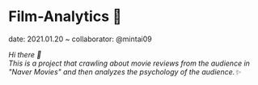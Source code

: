 # Film-Analytics 🧠
date: 2021.01.20 ~
collaborator: @mintai09

<p>
  <em>
    Hi there 👋</br>
    This is a project that crawling about movie reviews from the audience 
    in "Naver Movies" and then analyzes the psychology of the audience.✨
  </em>  
</p>
